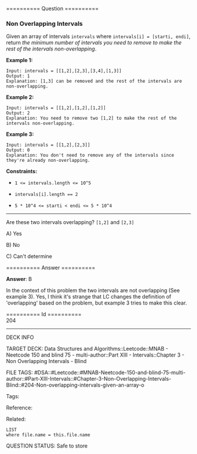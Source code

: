 ========== Question ==========  

### Non Overlapping Intervals

Given an array of intervals `intervals` where `intervals[i] = [starti, endi]`, return _the minimum number of intervals you need to remove to make the rest of the intervals non-overlapping_.

**Example 1:**

```
Input: intervals = [[1,2],[2,3],[3,4],[1,3]]
Output: 1
Explanation: [1,3] can be removed and the rest of the intervals are non-overlapping.
```

**Example 2:**

```
Input: intervals = [[1,2],[1,2],[1,2]]
Output: 2
Explanation: You need to remove two [1,2] to make the rest of the intervals non-overlapping.
```

**Example 3:**

```
Input: intervals = [[1,2],[2,3]]
Output: 0
Explanation: You don't need to remove any of the intervals since they're already non-overlapping.
```

**Constraints:**

-   `1 <= intervals.length <= 10^5`

-   `intervals[i].length == 2`

-   `5 * 10^4 <= starti < endi <= 5 * 10^4`

---

Are these two intervals overlapping? `[1,2]` and `[2,3]`

A) Yes

B) No

C) Can't determine  

========== Answer ==========  

**Answer**: B

In the context of this problem the two intervals are not overlapping (See example 3). Yes, I think it's strange that LC changes the definition of 'overlapping' based on the problem, but example 3 tries to make this clear.

========== Id ==========  
204

---

DECK INFO

TARGET DECK: Data Structures and Algorithms::Leetcode::MNAB - Neetcode 150 and blind 75 - multi-author::Part XIII - Intervals::Chapter 3 - Non Overlapping Intervals - Blind

FILE TAGS: #DSA::#Leetcode::#MNAB-Neetcode-150-and-blind-75-multi-author::#Part-XIII-Intervals::#Chapter-3-Non-Overlapping-Intervals-Blind::#204-Non-overlapping-intervals-given-an-array-o

Tags:

Reference:

Related:

```dataview
LIST
where file.name = this.file.name
```

QUESTION STATUS: Safe to store
